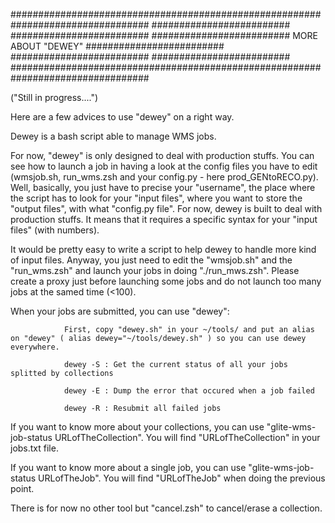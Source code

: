 #################################################################################
#########################                               #########################
#########################       MORE ABOUT "DEWEY"      ######################### 
#########################                               #########################
#################################################################################


("Still in progress....")



Here are a few advices to use "dewey" on a right way. 

Dewey is a bash script able to manage WMS jobs. 

For now, "dewey" is only designed to deal with production stuffs. You can see how to launch a job in having a look at the config files you have to edit (wmsjob.sh, run_wms.zsh and your config.py - here prod_GENtoRECO.py). Well, basically, you just have to precise your "username", the place where the script has to look for your "input files", where you want to store the "output files", with what "config.py file". For now, dewey is built to deal with production stuffs. It means that it requires a specific syntax for your "input files" (with numbers). 

It would be pretty easy to write a script to help dewey to handle more kind of input files. Anyway, you just need to edit the "wmsjob.sh" and the "run_wms.zsh" and launch your jobs in doing "./run_mws.zsh". Please create a proxy just before launching some jobs and do not launch too many jobs at the samed time (<100).

When your jobs are submitted, you can use "dewey": 

                First, copy "dewey.sh" in your ~/tools/ and put an alias on "dewey" ( alias dewey="~/tools/dewey.sh" ) so you can use dewey everywhere. 

                dewey -S : Get the current status of all your jobs splitted by collections

                dewey -E : Dump the error that occured when a job failed

                dewey -R : Resubmit all failed jobs

If you want to know more about your collections, you can use "glite-wms-job-status URLofTheCollection". You will find "URLofTheCollection" in your jobs.txt file. 

If you want to know more about a single job, you can use "glite-wms-job-status URLofTheJob". You will find "URLofTheJob" when doing the previous point. 

There is for now no other tool but "cancel.zsh" to cancel/erase a collection. 
